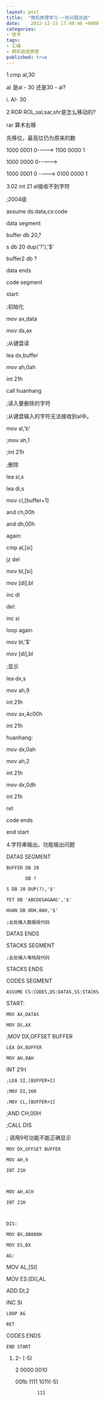 ```yaml
---
layout: post
title:  "微机原理学习-一些问题总结"
date:    2012-12-15 17:40:40 +0800
categories: 
- 技术
tags:
- 汇编
- 微机组成原理
published: true
---
```


1.cmp al,30

a) 是al - 30 还是30 - al?

i. Al- 30

2.ROR ROL,sal,sar,shr是怎么移动的?

rar 算术右移

先移位，最高位仍为原来的数

1000 0001  0----> 1100 0000  1

1000 0000  0----->

1000 0001 0 ----> 0100 0000 1

3.02 int 21 al接收不到字符

;2004级

assume ds:data,cs:code

data segment

buffer db 20,?

s db 20 dup('?'),'$'

buffer2 db ?

data ends

code segment

start:

;初始化

mov ax,data

mov ds,ax

;从键盘读

lea dx,buffer

mov ah,0ah

int 21h

call huanhang

;读入要删除的字符

;从键盘输入的字符无法接收到al中。

mov al,'b'

;mov ah,1

;int 21h

;删除

lea si,s

lea di,s

mov cl,[buffer+1]

and ch,00h

and dh,00h

  again: 

  cmp al,[si]

  jz del

mov bl,[si]

mov [di],bl

inc di

  del:

  inc si

  loop again

  

  mov bl,'$'

  mov [di],bl

  

  ;显示

lea dx,s

mov ah,9

int 21h

mov ax,4c00h

int 21h

huanhang:

mov dx,0ah

mov ah,2

int 21h

mov dx,0dh

int 21h

ret

code  ends

end start

4.字符串输出。功能输出问题

DATAS SEGMENT

    BUFFER DB 20

           DB ?

    S DB 20 DUP(?),'$'

    TET DB 'ABCDEGAGAAG','$'

    HUAN DB 0DH,0AH,'$'

    ;此处输入数据段代码  

DATAS ENDS

STACKS SEGMENT

    ;此处输入堆栈段代码

STACKS ENDS

CODES SEGMENT

    ASSUME CS:CODES,DS:DATAS,SS:STACKS

START:

    MOV AX,DATAS

    MOV DS,AX

 

;MOV DX,OFFSET BUFFER

    LEA DX,BUFFER

    MOV AH,0AH

   INT 21H

   

    ;LEA SI,[BUFFER+2]

    ;MOV DI,160

    ;MOV CL,[BUFFER+1]

   ;AND CH,00H

   ;CALL DIS

   

   ; 调用9号功能不能正确显示

    MOV DX,OFFSET BUFFER

    MOV AH,9

    INT 21H

    

    MOV AH,4CH

    INT 21H

    

    DIS: 

    MOV BX,0B800H

    MOV ES,BX

    AG:

 MOV AL,[SI]

 MOV ES:[DI],AL

 ADD DI,2

 INC SI

    LOOP AG

    RET

    

CODES ENDS

    END START

1. 2- (-5)

      2    0000 0010

   00fb   1111 1011(-5) 

               111
